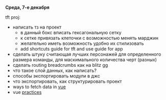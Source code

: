 
**Среда, 7-е декабря**

tft proj:
-  написать тз на проект
	-  в данный бокс вписать гексагональную сетку
	-  к сетке привязать клеточки с возможностью менять марджин
	-  желательно иметь возможность удобно их стилизовать
	-  add shortcuts guide for tft and use guide for app
-  сделать штуку считающая лучших персонажей для определенного размера команды, для маскимального количества черт (разных)
-  сделать routing breadcrumbs как на blitz gg
-  что такое слой данных, как написать?
-  способы экспортировать модули в джс
-  что экспортировать, как структурировать проект
-  ways to fetch data in [vue](https://www.youtube.com/watch?v=-BYZAO99UVA&ab_channel=JustinBrooks)
-  vue [practices](https://www.youtube.com/watch?v=IMJjP6edHd0&ab_channel=AnthonyFu)